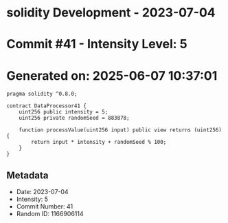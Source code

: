 ﻿# solidity Development - 2023-07-04
# Commit #41 - Intensity Level: 5
# Generated on: 2025-06-07 10:37:01
```solidity
pragma solidity ^0.8.0;

contract DataProcessor41 {
    uint256 public intensity = 5;
    uint256 private randomSeed = 883878;

    function processValue(uint256 input) public view returns (uint256) {
        return input * intensity + randomSeed % 100;
    }
}
```
## Metadata
- Date: 2023-07-04
- Intensity: 5
- Commit Number: 41
- Random ID: 1166906114
